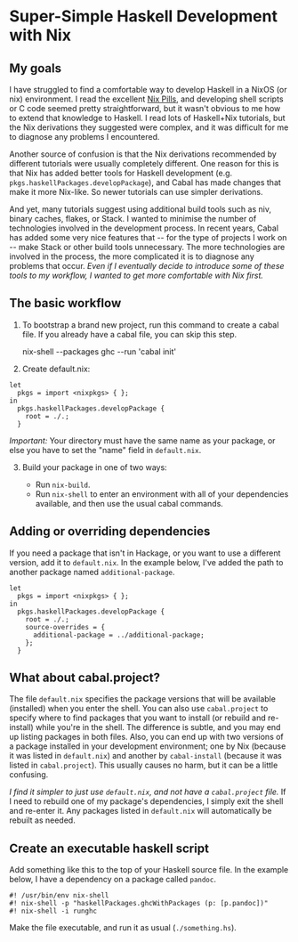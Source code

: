 # Super-Simple Haskell Development with Nix

## My goals

I have struggled to find a comfortable way to develop Haskell in a NixOS
(or nix) environment.
I read the excellent [Nix Pills](https://nixos.org/guides/nix-pills/),
and developing shell scripts or C code seemed pretty straightforward,
but it wasn't obvious to me how to extend that knowledge to Haskell.
I read lots of Haskell+Nix tutorials, but the Nix derivations they
suggested were complex, and it was difficult for me to diagnose any
problems I encountered.

Another source of confusion is that the Nix derivations recommended by
different tutorials were usually completely different.
One reason for this is that Nix has added better tools for Haskell
development (e.g. `pkgs.haskellPackages.developPackage`), and Cabal has
made changes that make it more Nix-like.
So newer tutorials can use simpler derivations.

And yet, many tutorials suggest using additional build tools such as
niv, binary caches, flakes, or Stack.
I wanted to minimise the number of technologies involved in the
development process.
In recent years, Cabal has added some very nice features that -- for the
type of projects I work on -- make Stack or other build tools
unnecessary.
The more technologies are involved in the process, the more complicated
it is to diagnose any problems that occur.
*Even if I eventually decide to introduce some of these tools to my
workflow, I wanted to get more comfortable with Nix first.*

## The basic workflow

1. To bootstrap a brand new project, run this command to create a cabal
file.
If you already have a cabal file, you can skip this step.

    nix-shell --packages ghc --run 'cabal init'

2. Create default.nix:

```
let
  pkgs = import <nixpkgs> { };
in
  pkgs.haskellPackages.developPackage {
    root = ./.;
  }
```

*Important:* Your directory must have the same name as your package,
or else you have to set the "name" field in `default.nix`.

3. Build your package in one of two ways:

   - Run `nix-build`.
   - Run `nix-shell` to enter an environment with all of your
     dependencies available, and then use the usual cabal commands.

## Adding or overriding dependencies

If you need a package that isn't in Hackage, or you want to use a
different version, add it to `default.nix`.
In the example below, I've added the path to another package named
`additional-package`.

```
let
  pkgs = import <nixpkgs> { };
in
  pkgs.haskellPackages.developPackage {
    root = ./.;
    source-overrides = {
      additional-package = ../additional-package;
    };
  }
```

## What about cabal.project?

The file `default.nix` specifies the package versions that will
be available (installed) when you enter the shell.
You can also use `cabal.project` to specify where to find packages that
you want to install (or rebuild and re-install) while you're in the
shell.
The difference is subtle, and you may end up listing packages in
both files.
Also, you can end up with two versions of a package installed in your
development environment;
one by Nix (because it was listed in `default.nix`)
and another by `cabal-install` (because it was listed in
`cabal.project`).
This usually causes no harm, but it can be a little confusing.

*I find it simpler to just use `default.nix`,
and not have a `cabal.project` file.*
If I need to rebuild one of my package's dependencies, I simply exit the
shell and re-enter it.
Any packages listed in `default.nix` will automatically be rebuilt as
needed.

## Create an executable haskell script

Add something like this to the top of your Haskell source file.
In the example below, I have a dependency on a package called `pandoc`.

```
#! /usr/bin/env nix-shell
#! nix-shell -p "haskellPackages.ghcWithPackages (p: [p.pandoc])"
#! nix-shell -i runghc
```

Make the file executable, and run it as usual (`./something.hs`).
